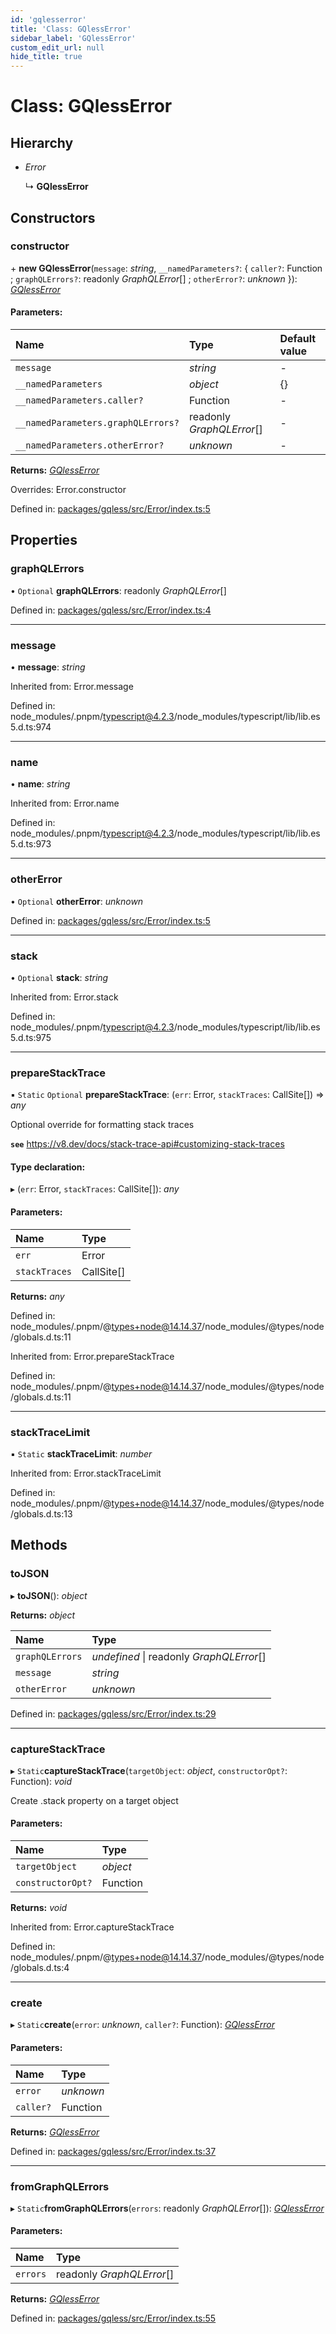 ```yaml
---
id: 'gqlesserror'
title: 'Class: GQlessError'
sidebar_label: 'GQlessError'
custom_edit_url: null
hide_title: true
---
```


# Class: GQlessError

## Hierarchy

- _Error_

  ↳ **GQlessError**

## Constructors

### constructor

\+ **new GQlessError**(`message`: _string_, `__namedParameters?`: { `caller?`: Function ; `graphQLErrors?`: readonly _GraphQLError_[] ; `otherError?`: _unknown_ }): [_GQlessError_](gqlesserror.md)

#### Parameters:

| Name                               | Type                      | Default value |
| :--------------------------------- | :------------------------ | :------------ |
| `message`                          | _string_                  | -             |
| `__namedParameters`                | _object_                  | {}            |
| `__namedParameters.caller?`        | Function                  | -             |
| `__namedParameters.graphQLErrors?` | readonly _GraphQLError_[] | -             |
| `__namedParameters.otherError?`    | _unknown_                 | -             |

**Returns:** [_GQlessError_](gqlesserror.md)

Overrides: Error.constructor

Defined in: [packages/gqless/src/Error/index.ts:5](https://github.com/gqless/gqless/blob/41c894a/packages/gqless/src/Error/index.ts#L5)

## Properties

### graphQLErrors

• `Optional` **graphQLErrors**: readonly _GraphQLError_[]

Defined in: [packages/gqless/src/Error/index.ts:4](https://github.com/gqless/gqless/blob/41c894a/packages/gqless/src/Error/index.ts#L4)

---

### message

• **message**: _string_

Inherited from: Error.message

Defined in: node_modules/.pnpm/typescript@4.2.3/node_modules/typescript/lib/lib.es5.d.ts:974

---

### name

• **name**: _string_

Inherited from: Error.name

Defined in: node_modules/.pnpm/typescript@4.2.3/node_modules/typescript/lib/lib.es5.d.ts:973

---

### otherError

• `Optional` **otherError**: _unknown_

Defined in: [packages/gqless/src/Error/index.ts:5](https://github.com/gqless/gqless/blob/41c894a/packages/gqless/src/Error/index.ts#L5)

---

### stack

• `Optional` **stack**: _string_

Inherited from: Error.stack

Defined in: node_modules/.pnpm/typescript@4.2.3/node_modules/typescript/lib/lib.es5.d.ts:975

---

### prepareStackTrace

▪ `Static` `Optional` **prepareStackTrace**: (`err`: Error, `stackTraces`: CallSite[]) => _any_

Optional override for formatting stack traces

**`see`** https://v8.dev/docs/stack-trace-api#customizing-stack-traces

#### Type declaration:

▸ (`err`: Error, `stackTraces`: CallSite[]): _any_

#### Parameters:

| Name          | Type       |
| :------------ | :--------- |
| `err`         | Error      |
| `stackTraces` | CallSite[] |

**Returns:** _any_

Defined in: node_modules/.pnpm/@types+node@14.14.37/node_modules/@types/node/globals.d.ts:11

Inherited from: Error.prepareStackTrace

Defined in: node_modules/.pnpm/@types+node@14.14.37/node_modules/@types/node/globals.d.ts:11

---

### stackTraceLimit

▪ `Static` **stackTraceLimit**: _number_

Inherited from: Error.stackTraceLimit

Defined in: node_modules/.pnpm/@types+node@14.14.37/node_modules/@types/node/globals.d.ts:13

## Methods

### toJSON

▸ **toJSON**(): _object_

**Returns:** _object_

| Name            | Type                                     |
| :-------------- | :--------------------------------------- |
| `graphQLErrors` | _undefined_ \| readonly _GraphQLError_[] |
| `message`       | _string_                                 |
| `otherError`    | _unknown_                                |

Defined in: [packages/gqless/src/Error/index.ts:29](https://github.com/gqless/gqless/blob/41c894a/packages/gqless/src/Error/index.ts#L29)

---

### captureStackTrace

▸ `Static`**captureStackTrace**(`targetObject`: _object_, `constructorOpt?`: Function): _void_

Create .stack property on a target object

#### Parameters:

| Name              | Type     |
| :---------------- | :------- |
| `targetObject`    | _object_ |
| `constructorOpt?` | Function |

**Returns:** _void_

Inherited from: Error.captureStackTrace

Defined in: node_modules/.pnpm/@types+node@14.14.37/node_modules/@types/node/globals.d.ts:4

---

### create

▸ `Static`**create**(`error`: _unknown_, `caller?`: Function): [_GQlessError_](gqlesserror.md)

#### Parameters:

| Name      | Type      |
| :-------- | :-------- |
| `error`   | _unknown_ |
| `caller?` | Function  |

**Returns:** [_GQlessError_](gqlesserror.md)

Defined in: [packages/gqless/src/Error/index.ts:37](https://github.com/gqless/gqless/blob/41c894a/packages/gqless/src/Error/index.ts#L37)

---

### fromGraphQLErrors

▸ `Static`**fromGraphQLErrors**(`errors`: readonly _GraphQLError_[]): [_GQlessError_](gqlesserror.md)

#### Parameters:

| Name     | Type                      |
| :------- | :------------------------ |
| `errors` | readonly _GraphQLError_[] |

**Returns:** [_GQlessError_](gqlesserror.md)

Defined in: [packages/gqless/src/Error/index.ts:55](https://github.com/gqless/gqless/blob/41c894a/packages/gqless/src/Error/index.ts#L55)
